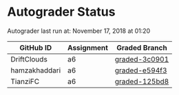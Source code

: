 # Autograder Status
Autograder last run at: November 17, 2018 at 01:20

| GitHub ID | Assignment | Graded Branch |
|-----------|------------|---------------|
| DriftClouds | a6 | [graded-3c0901](https://github.com/Fall2018COMP401-001/a6-DriftClouds/tree/graded-3c0901) | 
| hamzakhaddari | a6 | [graded-e594f3](https://github.com/Fall2018COMP401-001/a6-hamzakhaddari/tree/graded-e594f3) | 
| TianziFC | a6 | [graded-125bd8](https://github.com/Fall2018COMP401-001/a6-TianziFC/tree/graded-125bd8) | 
